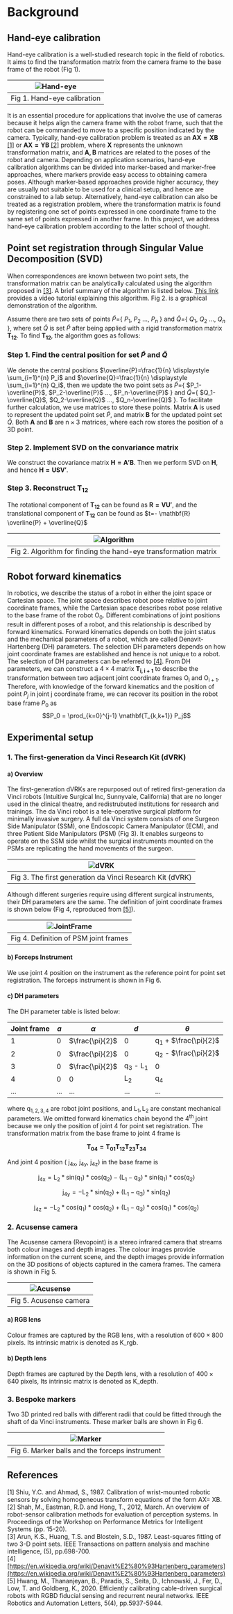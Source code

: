 # Background

## Hand-eye calibration
Hand-eye calibration is a well-studied research topic in the field of robotics. It aims to find the transformation matrix from the camera frame to the base frame of the robot (Fig 1). 

<!--- 
<p align="center" width="100%">
    <img width="50%" src=../Pics_for_demo/HandEye.jpg> <br>
    Fig 1. Hand-eye calibration <br>
</p>
 -->

| ![Hand-eye](../Pics_for_demo/HandEye.jpg "Hand-eye calibration")|
|:--:|
| Fig 1. Hand-eye calibration |

It is an essential procedure for applications that involve the use of cameras because it helps align the camera frame with the robot frame, such that the robot can be commanded to move to a specific position indicated by the camera. Typically, hand-eye calibration problem is treated as an $\mathbf{AX=XB}$ [[1]](#1) or $\mathbf{AX=YB}$ [[2]](#2) problem, where $\mathbf{X}$ represents the unknown transformation matrix, and $\mathbf{A,B}$ matrices are related to the poses of the robot and camera. Depending on application scenarios, hand-eye calibration algorithms can be divided into marker-based and marker-free approaches, where markers provide easy access to obtaining camera poses. Although marker-based approaches provide higher accuracy, they are usually not suitable to be used for a clinical setup, and hence are constrained to a lab setup. Alternatively, hand-eye calibration can also be treated as a registration problem, where the transformation matrix is found by registering one set of points expressed in one coordinate frame to the same set of points expressed in another frame. In this project, we address hand-eye calibration problem according to the latter school of thought.

## Point set registration through Singular Value Decomposition (SVD)
When correspondences are known between two point sets, the transformation matrix can be analytically calculated using the algorithm proposed in [[3]](#3). A brief summary of the algorithm is listed below. [This link](https://www.youtube.com/watch?v=dhzLQfDBx2Q) provides a video tutorial explaining this algorithm. Fig 2. is a graphical demonstration of the algorithm.

Assume there are two sets of points $\tilde{P}$={ $P_1$, $P_2$ ..., $P_n$ } and $\tilde{Q}$={ $Q_1$, $Q_2$ ..., $Q_n$ }, where set $\tilde{Q}$ is set $\tilde{P}$ after being applied with a rigid transformation matrix $\mathbf{T_{12}}$. To find $\mathbf{T_{12}}$, the algorithm goes as follows:

### Step 1. Find the central position for set $\tilde{P}$ and $\tilde{Q}$
We denote the central positions $\overline{P}=\frac{1}{n} \displaystyle \sum_{i=1}^{n} P_i$ and $\overline{Q}=\frac{1}{n} \displaystyle \sum_{i=1}^{n} Q_i$, then we update the two point sets as $\tilde{P}$={ $P_1-\overline{P}$, $P_2-\overline{P}$ ..., $P_n-\overline{P}$ } and $\tilde{Q}$={ $Q_1-\overline{Q}$, $Q_2-\overline{Q}$ ..., $Q_n-\overline{Q}$ }. To facilitate further calculation, we use matrices to store these points. Matrix $\mathbf{A}$ is used to represent the updated point set $\tilde{P}$, and matrix $\mathbf{B}$ for the updated point set $\tilde{Q}$. Both $\mathbf{A}$ and $\mathbf{B}$ are $\textrm{n} \times \textrm{3}$ matrices, where each row stores the position of a 3D point.

### Step 2. Implement SVD on the convariance matrix
We construct the covariance matrix $\mathbf{H=A'B}$. Then we perform SVD on $\mathbf{H}$, and hence $\mathbf{H=USV'}$. 

### Step 3. Reconstruct $\mathbf{T_{12}}$
The rotational component of $\mathbf{T_{12}}$ can be found as $\mathbf{R=VU'}$, and the translational component of $\mathbf{T_{12}}$ can be found as $t=- \mathbf{R} \overline{P} + \overline{Q}$

<!---
<p align="center" width="100%">
    <img width="50%" src=../Pics_for_demo/Algorithm.jpg> <br>
    Fig 2. Algorithm for finding the hand-eye transformation matrix <br>
</p>
--->

| ![Algorithm](../Pics_for_demo/Algorithm.jpg "Algorithm")|
|:--:|
| Fig 2. Algorithm for finding the hand-eye transformation matrix |

## Robot forward kinematics
In robotics, we describe the status of a robot in either the joint space or Cartesian space. The joint space describes robot pose relative to joint coordinate frames, while the Cartesian space describes robot pose relative to the base frame of the robot $\mathrm{O_0}$. Different combinations of joint positions result in different poses of a robot, and this relationship is described by forward kinematics. Forward kinematics depends on both the joint status and the mechanical parameters of a robot, which are called Denavit-Hartenberg (DH) parameters. The selection DH parameters depends on how joint coordinate frames are established and hence is not unique to a robot. The selection of DH parameters can be referred to [[4]](#4). From DH parameters, we can construct a $\textrm{4} \times \textrm{4}$ matrix $\mathbf{T_{i,i+1}}$ to describe the transformation between two adjacent joint coordinate frames $\mathrm{O_i}$ and $\mathrm{O_{i+1}}$. Therefore, with knowledge of the forward kinematics and the position of point $P_j$ in joint $\textrm{j}$ coordinate frame, we can recover its position in the robot base frame $P_0$ as $$P_0 = \prod_{k=0}^{j-1} \mathbf{T_{k,k+1}} P_j$$

## Experimental setup

### 1. The first-generation da Vinci Research Kit (dVRK)

#### a) Overview

The first-generation dVRKs are repurposed out of retired first-generation da Vinci robots (Intuitive Surgical Inc, Sunnyvale, California) that are no longer used in the clinical theatre, and redistrubuted institutions for research and trainings. The da Vinci robot is a tele-operative surgical platform for minimally invasive surgery. A full da Vinci system consists of one Surgeon Side Manipulator (SSM), one Endoscopic Camera Manipulator (ECM), and three Patient Side Manipulators (PSM) (Fig 3). It enables surgeons to operate on the SSM side whilst the surgical instruments mounted on the PSMs are replicating the hand movements of the surgeon.

<!---
<p align="center" width="100%">
    <img width="50%" src=../Pics_for_demo/dvrk.jpeg> <br>
    Fig 3. The first generation da Vinci Research Kit (dVRK) <br>
</p>
--->

| ![dVRK](../Pics_for_demo/dvrk.jpeg "dvrk")|
|:--:|
| Fig 3. The first generation da Vinci Research Kit (dVRK) |

Although different surgeries require using different surgical instruments, their DH parameters are the same. The definition of joint coordinate frames is shown below (Fig 4, reproduced from [[5]](#5)).

<!---
<p align="center" width="100%">
    <img width="50%" src=../Pics_for_demo/JointFrame.png> <br>
    Fig 4. Definition of PSM joint frames <br>
</p>
--->

| ![JointFrame](../Pics_for_demo/JointFrame.png "JointFrame")|
|:--:|
| Fig 4. Definition of PSM joint frames |

#### b) Forceps Instrument

We use joint $4$ position on the instrument as the reference point for point set registration. The forceps instrument is shown in Fig 6.

#### c) DH parameters
The DH parameter table is listed below:
    
    
| **Joint frame** | **$a$** | **$\alpha$** | **$d$** | **$\theta$** |
| -------------   | ------------- | ------------- | ------------- |------------- |
| 1 | $\textrm{0}$ | $\frac{\pi}{2}$ | $\textrm{0}$ | $\textrm{q}_\textrm{1}$ + $\frac{\pi}{2}$ | 
| 2 | $\textrm{0}$ | $\frac{\pi}{2}$ | $\textrm{0}$ | $\textrm{q}_\textrm{2}$ - $\frac{\pi}{2}$ |
| 3 | $\textrm{0}$ | $\frac{\pi}{2}$ | $\textrm{q}_\textrm{3}$ - $\textrm{L}_1$ | $\textrm{0}$ |
| 4 | $\textrm{0}$ | $\textrm{0}$ | $\textrm{L}_\textrm{2}$ | $\textrm{q}_\textrm{4}$ |
| ... | ... | ... | ... | ... |

where $\textrm{q}_{1,2,3,4}$ are robot joint positions, 
and $\textrm{L} _ \textrm{1}, \textrm{L}_2$ are constant mechanical parameters. We omitted forward kinematics chain beyond the $4^{\textrm{th}}$ joint because we only the position of joint $4$ for point set registration. The transformation matrix from the base frame to joint $4$ frame is 

$$\mathbf{T_{04}=T_{01}T_{12}T_{23}T_{34}}$$

And joint 4 position ( $\textrm{j} _ \textrm{4x}$, $\textrm{j} _ \textrm{4y}$, $\textrm{j} _ \textrm{4z}$) in the base frame is 

$$ \textrm{j} _ \textrm{4x} = \textrm{L}_2 * \textrm{sin} (\textrm{q}_1) * \textrm{cos}(\textrm{q}_2) - (\textrm{L}_1- \textrm{q}_3) * \textrm{sin}( \textrm{q}_1) * \textrm{cos}( \textrm{q}_2) $$

$$ \textrm{j} _ \textrm{4y} = -\textrm{L}_2 * \textrm{sin}( \textrm{q}_2) + (\textrm{L}_1 - \textrm{q}_3)* \textrm{sin}( \textrm{q}_2)$$

$$ \textrm{j} _ \textrm{4z} = -\textrm{L}_2 * \textrm{cos}( \textrm{q}_1) * \textrm{cos}( \textrm{q}_2) + ( \textrm{L}_1 - \textrm{q}_3) * \textrm{cos}( \textrm{q}_1) * \textrm{cos}( \textrm{q}_2)$$

### 2. Acusense camera

The Acusense camera (Revopoint) is a stereo infrared camera that streams both colour images and depth images. The colour images provide information on the current scene, and the depth images provide information on the 3D positions of objects captured in the camera frames. The camera is shown in Fig 5.

<!---
<p align="center" width="100%">
    <img width="50%" src=../Pics_for_demo/Acusense_annotated.jpg> <br>
    Fig 5. Acusense camera <br>
</p>
--->

| ![Acusense](../Pics_for_demo/Acusense_annotated.jpg "Acusense")|
|:--:|
| Fig 5. Acusense camera |

#### a) RGB lens
Colour frames are captured by the RGB lens, with a resolution of $\textrm{600} \times \textrm{800}$ pixels. Its intrinsic matrix is denoted as K_rgb.

#### b) Depth lens
Depth frames are captured by the Depth lens, with a resolution of $\textrm{400} \times \textrm{640}$ pixels, Its intrinsic matrix is denoted as K_depth.

### 3. Bespoke markers<br />
Two 3D printed red balls with different radii that could be fitted through the shaft of da Vinci instruments. These marker balls are shown in Fig 6.

<!---
<p align="center" width="100%">
    <img width="50%" src=../Pics_for_demo/marker_Forceps_annotated.jpg> <br>
    Fig 6. Marker balls and the forceps instrument <br>
</p>
--->

| ![Marker](../Pics_for_demo/marker_Forceps_annotated.jpg "Marker")|
|:--:|
| Fig 6. Marker balls and the forceps instrument |

## References
<a id="1">[1]</a> 
Shiu, Y.C. and Ahmad, S., 1987. Calibration of wrist-mounted robotic sensors by solving homogeneous transform equations of the form AX= XB.<br />
<a id="2">[2]</a> 
Shah, M., Eastman, R.D. and Hong, T., 2012, March. An overview of robot-sensor calibration methods for evaluation of perception systems. In Proceedings of the Workshop on Performance Metrics for Intelligent Systems (pp. 15-20). <br /> 
<a id="3">[3]</a> 
Arun, K.S., Huang, T.S. and Blostein, S.D., 1987. Least-squares fitting of two 3-D point sets. IEEE Transactions on pattern analysis and machine intelligence, (5), pp.698-700. <br />
<a id="4">[4]</a> 
[https://en.wikipedia.org/wiki/Denavit%E2%80%93Hartenberg_parameters](https://en.wikipedia.org/wiki/Denavit%E2%80%93Hartenberg_parameters) <br />
<a id="5">[5]</a>
Hwang, M., Thananjeyan, B., Paradis, S., Seita, D., Ichnowski, J., Fer, D., Low, T. and Goldberg, K., 2020. Efficiently calibrating cable-driven surgical robots with RGBD fiducial sensing and recurrent neural networks. IEEE Robotics and Automation Letters, 5(4), pp.5937-5944. <br />











